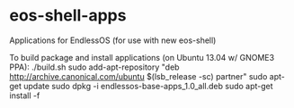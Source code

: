 eos-shell-apps
==============

Applications for EndlessOS (for use with new eos-shell)

To build package and install applications (on Ubuntu 13.04 w/ GNOME3 PPA):
./build.sh
sudo add-apt-repository "deb http://archive.canonical.com/ubuntu $(lsb_release -sc) partner"
sudo apt-get update
sudo dpkg -i endlessos-base-apps_1.0_all.deb
sudo apt-get install -f
